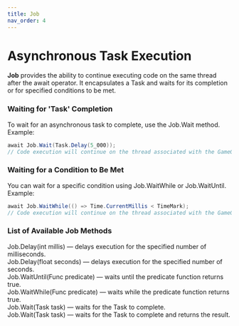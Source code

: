 ```yaml
---
title: Job
nav_order: 4
---
```


# Asynchronous Task Execution

**Job** provides the ability to continue executing code on the same thread after the await operator. It encapsulates a Task and waits for its completion or for specified conditions to be met.

### Waiting for 'Task' Completion

To wait for an asynchronous task to complete, use the Job.Wait method. Example:

```csharp
await Job.Wait(Task.Delay(5_000));
// Code execution will continue on the thread associated with the GameObject
```

### Waiting for a Condition to Be Met

You can wait for a specific condition using Job.WaitWhile or Job.WaitUntil. Example:

```csharp
await Job.WaitWhile(() => Time.CurrentMillis < TimeMark);
// Code execution will continue on the thread associated with the GameObject
```

### List of Available Job Methods
Job.Delay(int millis) — delays execution for the specified number of milliseconds.<br>
Job.Delay(float seconds) — delays execution for the specified number of seconds.<br>
Job.WaitUntil(Func<bool> predicate) — waits until the predicate function returns true.<br>
Job.WaitWhile(Func<bool> predicate) —  waits while the predicate function returns true.<br>
Job.Wait(Task task) — waits for the Task to complete.<br>
Job.Wait<T>(Task<T> task) — waits for the Task<T> to complete and returns the result.<br>
